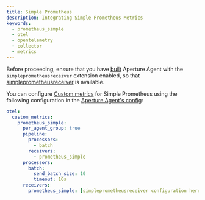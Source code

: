 ```yaml
---
title: Simple Prometheus
description: Integrating Simple Prometheus Metrics
keywords:
  - prometheus_simple
  - otel
  - opentelemetry
  - collector
  - metrics
---
```


Before proceeding, ensure that you have [built][build] Aperture Agent with the
`simpleprometheusreceiver` extension enabled, so that
[simpleprometheusreceiver][receiver] is available.

You can configure [Custom metrics][custom-metrics] for Simple Prometheus using
the following configuration in the [Aperture Agent's config][agent-config]:

```yaml
otel:
  custom_metrics:
    prometheus_simple:
      per_agent_group: true
      pipeline:
        processors:
          - batch
        receivers:
          - prometheus_simple
      processors:
        batch:
          send_batch_size: 10
          timeout: 10s
      receivers:
        prometheus_simple: [simpleprometheusreceiver configuration here]
```

[build]: /reference/aperturectl/build/agent/agent.md
[receiver]:
  https://github.com/open-telemetry/opentelemetry-collector-contrib/tree/main/receiver/simpleprometheusreceiver
[custom-metrics]: /reference/configuration/agent.md#custom-metrics-config
[agent-config]: /reference/configuration/agent.md#agent-o-t-e-l-config
